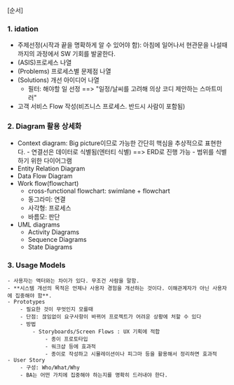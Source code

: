 [순서]
### 1. idation
  - 주제선정(시작과 끝을 명확하게 알 수 있어야 함): 아침에 일어나서 현관문을 나설때 까지의 과정에서 SW 기회를 발굴한다.
  - (ASIS)프로세스 나열
  - (Problems) 프로세스별 문제점 나열
  - (Solutions) 개선 아이디어 나열
    - 필터: 해야할 일 선정 ==> "일정/날씨를 고려해 의상 코디 제안하는 스마트미러"
  - 고객 서비스 Flow 작성(비즈니스 프로세스. 반드시 사람이 포함됨)
### 2. Diagram 활용 상세화
  - Context diagram: Big picture이므로 가능한 간단히 핵심을 추상적으로 표현한다.
			- 연결선은 데이터로 식별됨(엔터티 식별) ==> ERD로 진행 가능
			- 범위를 식별하기 위한 다이어그램
  - Entity Relation Diagram
  - Data Flow Diagram
  - Work flow(flowchart)
    - cross-functional flowchart: swimlane + flowchart
    - 동그라미: 연결
    - 사각형: 프로세스
    - 바름모: 판단
  - UML diagrams
    - Activity Diagrams
    - Sequence Diagrams
    - State Diagrams
   
### 3. Usage Models
	- 사용자는 액터와는 차이가 있다. 무조건 사람을 말함.
	- **시스템 개선의 목적은 언제나 사용자 경험을 개선하는 것이다. 이해관계자가 아닌 사용자에 집중해야 함**.
	- Prototypes
		- 필요한 것이 무엇인지 모를때
		- 단점: 끊임없이 요구사항이 바뀌어 프로젝트가 어려운 상황에 처할 수 있다
		- 방법
			- Storyboards/Screen Flows : UX 기획에 적합
				- 종이 프로토타입
				- 워크샵 등에 효과적
				- 종이로 작성하고 시뮬레이션이나 피그마 등을 활용해서 정리하면 효과적
	- User Story
		- 구성: Who/What/Why 
		- BA는 어떤 가치에 집중해야 하는지를 명확히 드러내야 한다.
  
